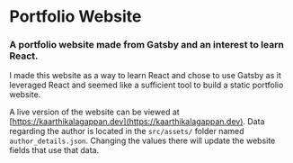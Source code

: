 # Portfolio Website
### A portfolio website made from Gatsby and an interest to learn React.

I made this website as a way to learn React and chose to use Gatsby as it leveraged React and seemed like a sufficient tool to build a static portfolio website.

A live version of the website can be viewed at [https://kaarthikalagappan.dev](https://kaarthikalagappan.dev). Data regarding the author is located in the `src/assets/` folder named `author_details.json`. Changing the values there will update the website fields that use that data.